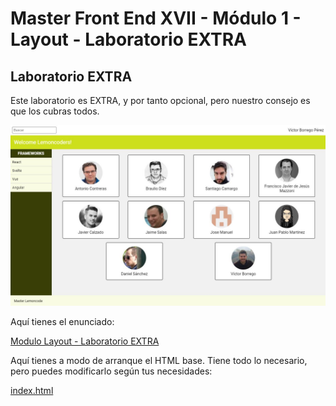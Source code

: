 # Master Front End XVII - Módulo 1 - Layout - Laboratorio EXTRA

## Laboratorio EXTRA

Este laboratorio es EXTRA, y por tanto opcional, pero nuestro consejo es que los cubras todos.

![screenshot](img/screenshot.JPG)


Aquí tienes el enunciado:

[Modulo Layout - Laboratorio EXTRA](https://campus.lemoncode.net/api/student/assets/c29e717a609b00ef4cec2e06a4838765:302a5416261b0f030459b622590a3551:1a8e42b6639db2b7915d0abbfc47231e0e1b2abecac571cbc09949118a0fca1aead1e512894ff7d341ca2f1cc2babc3a3fc4c18b88fdc424ba671d178b49ced6268c52613391f1c960976fa0deb364ff3f6e0a303c91299c5dba3dfd1f50df5d4e37f8f13d356c2fc0832729a7fb0f94fa20a582d31293b8be862097637ae3f9cc85b21580c5276a5735dd36b5e8f1409d27eb02c26a930b043297aa86ae1de074732498dd5f9c39e20ee2fe057b?download=true)


Aquí tienes a modo de arranque el HTML base. Tiene todo lo necesario, pero puedes modificarlo según tus necesidades:

[index.html](https://workingful-lemoncode.s3.eu-west-3.amazonaws.com/campus/master-front-end-x/modulo-1-layout-laboratorio-extra/index.html?download=true)